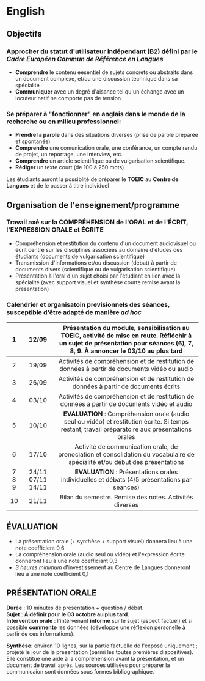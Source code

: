 # **English**
## **Objectifs**
### **Approcher du statut d'utilisateur indépendant** (B2) défini par le *Cadre Européen Commun de Référence en Langues*
- **Comprendre** le contenu eesentiel de sujets concrets ou abstraits dans un document complexe, et/ou une discussion technique dans sa spécialité
- **Communiquer** avec un degré d'aisance tel qu'un échange avec un locuteur natif ne comporte pas de tension  

### **Se préparer à "fonctionner" en anglais dans le monde de la recherche ou en milieu professionnel:**
- **Prendre la parole** dans des situations diverses (prise de parole préparée et spontanée)
- **Comprendre** une comunication orale, une conférance, un compte rendu de projet, un reportage, une interview, etc.
- **Comprendre** un article scientifique ou de vulgarisation scientifique.
- **Rédiger** un texte court (de 100 à 250 mots)  

Les étudiants auront la possiblité de préparer le **TOEIC** au **Centre de Langues** et de le passer à titre individuel
## **Organisation de l'enseignement/programme**  
### **Travail axé sur la COMPRÉHENSION de l'ORAL et de l'ÉCRIT, l'EXPRESSION ORALE et ÉCRITE**

- Compréhension et restitution du contenu d'un document audiovisuel ou écrit centré sur les disciplines associées au domaine d'études des étudiants (documents de vulgarisation scientifique)
- Transmission d'informations et/ou discussion (débat) à partir de documents divers (scientifique ou de vulgarisation scientifique)
- Présentation à l'oral d'un sujet choisi par l'étudiant en lien avec la spécialité (avec support visuel et synthèse courte remise avant la présentation)  

### **Calendrier et organisatoin previsionnels des séances, susceptible d'être adapté de manière *ad hoc***  


| 1       | 12/09               | Présentation du module, sensibilisation au TOEIC, activité de mise en route. Réfléchir à un sujet de présentation pour séances (6), 7, 8, 9. À annoncer le 03/10 au plus tard |
| :-----: | :-----------------: | :---------------------------------------------------------------------------------------------------------------------------------------------------------------------------: |
| 2       | 19/09               | Activités de compréhension et de restitution de données à partir de documents vidéo ou audio                                                                                  |
| 3       | 26/09               | Activités de compréhension et de restitution de données à partir de documents écrits                                                                                          |
| 4       | 03/10               | Activités de compréhension et de restitution de données à partir de documents vidéo et audio                                                                                  |
| 5       | 10/10               | **EVALUATION** : Compréhension orale (audio seul ou vidéo) et restitution écrite. Si temps restant, travail préparatoire aux présentations orales                             |
| 6       | 17/10               | Activité de communication orale, de pronociation et consolidation du vocabulaire de spécialité et/ou début des présentations                                                  |
| 7   8  9 | 24/11  07/11  14/11 | **EVALUATION** : Présentations orales individuelles et débats (4/5 présentations par séances)                                                                                 |
| 10      | 21/11               | Bilan du semestre. Remise des notes. Activités diverses                                                                                                                       |
## ÉVALUATION
- La présentation orale (+ synthèse + support visuel) donnera lieu à une note coefficient 0,6
- La compréhension orale (audio seul ou vidéo) et l'expression écrite donneront lieu à une note coefficiant 0,3
- *3 heures minimum* d'investissement au Centre de Langues donneront lieu à une note coefficient 0,1

## PRÉSENTATION ORALE
**Durée** : 10 minutes de présentation + question / débat.  
**Sujet** : **À définir pour le 03 octobre au plus tard**.  
**Intervention orale** : l'intervenant **informe** sur le sujet (aspect factuel) et si possible **commente** les données (développe une réflexion personelle à partir de ces informations).

**Synthèse**: environ 10 lignes, sur la partie factuelle de l'exposé uniquement ; projeté le jour de la présentation (parmi les toutes premières diapositives). Elle constitue une aide à la compréhension avant la présentation, et un document de travail après. Les sources utilisées pour préparer la communicaion sont données sous formes bibliographique.